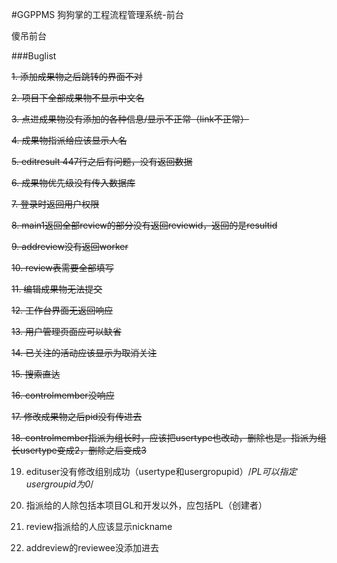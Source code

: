 #GGPPMS
狗狗掌的工程流程管理系统-前台

傻吊前台


###Buglist

~~1. 添加成果物之后跳转的界面不对~~

~~2. 项目下全部成果物不显示中文名~~

~~3. 点进成果物没有添加的各种信息/显示不正常（link不正常）~~

~~4. 成果物指派给应该显示人名~~

~~5. editresult 447行之后有问题，没有返回数据~~

~~6. 成果物优先级没有传入数据库~~

~~7. 登录时返回用户权限~~

~~8. main1返回全部review的部分没有返回reviewid，返回的是resultid~~

~~9. addreview没有返回worker~~

~~10. review表需要全部填写~~

~~11. 编辑成果物无法提交~~

~~12. 工作台界面无返回响应~~

~~13. 用户管理页面应可以缺省~~

~~14. 已关注的活动应该显示为取消关注~~

~~15. 搜索直达~~

~~16. controlmember没响应~~

~~17. 修改成果物之后pid没有传进去~~

~~18. controlmember指派为组长时，应该把usertype也改动，删除也是。指派为组长usertype变成2，删除之后变成3~~

19. edituser没有修改组别成功（usertype和usergropupid）/*PL可以指定usergroupid为0*/

20. 指派给的人除包括本项目GL和开发以外，应包括PL（创建者）

21. review指派给的人应该显示nickname

22. addreview的reviewee没添加进去